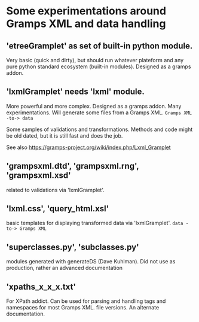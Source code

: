 # Some experimentations around Gramps XML and data handling

## 'etreeGramplet' as set of built-in python module.
Very basic (quick and dirty), but should run whatever plateform and any pure 
python standard ecosystem (built-in modules). Designed as a gramps addon.

## 'lxmlGramplet' needs 'lxml' module.
More powerful and more complex. Designed as a gramps addon.
Many experimentations. Will generate some files from a Gramps XML.
```Gramps XML -to-> data```

Some samples of validations and transformations.
Methods and code might be old dated, but it is still fast and does the job.

See also https://gramps-project.org/wiki/index.php/Lxml_Gramplet

## 'grampsxml.dtd', 'grampsxml.rng', 'grampsxml.xsd'
related to validations via 'lxmlGramplet'.

## 'lxml.css', 'query_html.xsl'
basic templates for displaying transformed data via 'lxmlGramplet'.
 ```data -to-> Gramps XML```

## 'superclasses.py', 'subclasses.py'
modules generated with generateDS (Dave Kuhlman).
Did not use as production, rather an advanced documentation

## 'xpaths_x_x_x.txt'
For XPath addict.
Can be used for parsing and handling tags and namespaces for most Gramps XML. 
file versions. An alternate documentation.
